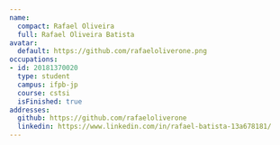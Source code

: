 ```yaml
---
name:
  compact: Rafael Oliveira
  full: Rafael Oliveira Batista
avatar:
  default: https://github.com/rafaeloliverone.png
occupations:
- id: 20181370020
  type: student
  campus: ifpb-jp
  course: cstsi
  isFinished: true
addresses:
  github: https://github.com/rafaeloliverone
  linkedin: https://www.linkedin.com/in/rafael-batista-13a678181/
---
```

